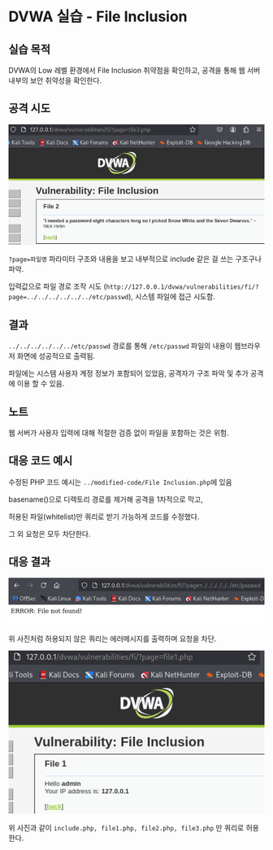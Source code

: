 # DVWA 실습 - File Inclusion

## 실습 목적
DVWA의 Low 레벨 환경에서 File Inclusion 취약점을 확인하고, 공격을 통해 웹 서버 내부의 보안 취약성을 확인한다.

## 공격 시도
![파라미터 및 화면 내용](../screenshots/FI_Before_Attack.png)

`?page=파일명` 파라미터 구조와 내용을 보고 내부적으로 include 같은 걸 쓰는 구조구나 파악.

입력값으로 파일 경로 조작 시도 (`http://127.0.0.1/dvwa/vulnerabilities/fi/?page=../../../../../../etc/passwd`), 시스템 파일에 접근 시도함.

## 결과
`../../../../../../etc/passwd` 경로를 통해 `/etc/passwd` 파일의 내용이 웹브라우저 화면에 성공적으로 출력됨.

파일에는 시스템 사용자 계정 정보가 포함되어 있었음, 공격자가 구조 파악 및 추가 공격에 이용 할 수 있음.


## 노트
웹 서버가 사용자 입력에 대해 적절한 검증 없이 파일을 포함하는 것은 위험.


## 대응 코드 예시
수정된 PHP 코드 예시는 `../modified-code/File Inclusion.php`에 있음

basename()으로 디렉토리 경로를 제거해 공격을 1차적으로 막고, 

허용된 파일(whitelist)만 쿼리로 받기 가능하게 코드를 수정했다.

그 외 요청은 모두 차단한다.

## 대응 결과
![접근 차단 예시](../screenshots/FI_Blocked.png)

위 사진처럼 허용되지 않은 쿼리는 에러메시지를 출력하며 요청을 차단.

![접근 성공 예시](../screenshots/FI_Normal.png)

위 사진과 같이 `include.php, file1.php, file2.php, file3.php` 만 쿼리로 허용한다.

